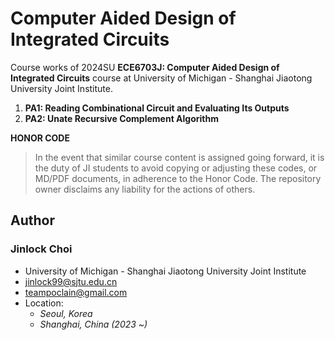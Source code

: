 # Computer Aided Design of Integrated Circuits
Course works of 2024SU **ECE6703J: Computer Aided Design of Integrated Circuits** course at University of Michigan - Shanghai Jiaotong University Joint Institute.

1. **PA1: Reading Combinational Circuit and Evaluating Its Outputs**
2. **PA2: Unate Recursive Complement Algorithm**

**HONOR CODE**  
> In the event that similar course content is assigned going forward, it is the duty of JI students to avoid copying or adjusting these codes, or MD/PDF documents, in adherence to the Honor Code. The repository owner disclaims any liability for the actions of others.

## Author

### Jinlock Choi
- University of Michigan - Shanghai Jiaotong University Joint Institute
- jinlock99@sjtu.edu.cn
- teampoclain@gmail.com
- Location:
    - *Seoul, Korea*
    - *Shanghai, China (2023 ~)*
